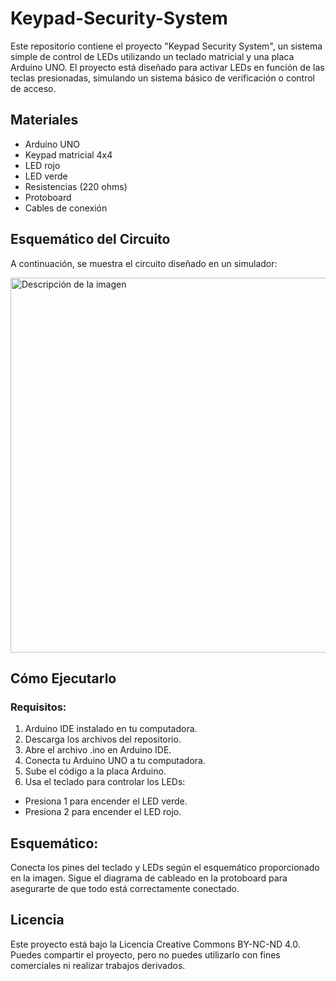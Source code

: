 # Keypad-Security-System
Este repositorio contiene el proyecto "Keypad Security System", un sistema simple de control de LEDs utilizando un teclado matricial y una placa Arduino UNO. El proyecto está diseñado para activar LEDs en función de las teclas presionadas, simulando un sistema básico de verificación o control de acceso.

## Materiales
- Arduino UNO
- Keypad matricial 4x4
- LED rojo
- LED verde
- Resistencias (220 ohms)
- Protoboard
- Cables de conexión

## Esquemático del Circuito
A continuación, se muestra el circuito diseñado en un simulador:


<img src="Esquematico\ del\ teclado\ maticial.png" alt="Descripción de la imagen" width="600"/>



## Cómo Ejecutarlo
### Requisitos:
1. Arduino IDE instalado en tu computadora.
2. Descarga los archivos del repositorio.
3. Abre el archivo .ino en Arduino IDE.
4. Conecta tu Arduino UNO a tu computadora.
5. Sube el código a la placa Arduino.
6. Usa el teclado para controlar los LEDs:
- Presiona 1 para encender el LED verde.
- Presiona 2 para encender el LED rojo.

## Esquemático:
Conecta los pines del teclado y LEDs según el esquemático proporcionado en la imagen. Sigue el diagrama de cableado en la protoboard para asegurarte de que todo está correctamente conectado.

## Licencia
Este proyecto está bajo la Licencia Creative Commons BY-NC-ND 4.0. Puedes compartir el proyecto, pero no puedes utilizarlo con fines comerciales ni realizar trabajos derivados.
